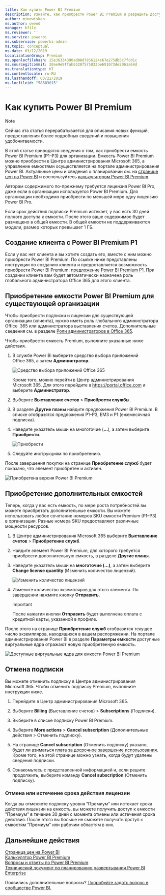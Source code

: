```yaml
---
title: Как купить Power BI Premium
description: Узнайте, как приобрести Power BI Premium и разрешить доступ к содержимому для всей организации.
author: minewiskan
ms.author: owend
manager: kfile
ms.reviewer: ''
ms.service: powerbi
ms.subservice: powerbi-admin
ms.topic: conceptual
ms.date: 03/12/2019
LocalizationGroup: Premium
ms.openlocfilehash: 25e36334390ad88d7856124c67e275db5c7fcd1c
ms.sourcegitcommit: 20ae9e9ffab6328f575833be691073de2061a64d
ms.translationtype: HT
ms.contentlocale: ru-RU
ms.lasthandoff: 03/22/2019
ms.locfileid: "58383015"
---
```

# <a name="how-to-purchase-power-bi-premium"></a>Как купить Power BI Premium

> [!NOTE]
> Сейчас эта статья перерабатывается для описания новых функций, предоставления более подробных сведений и повышения удобочитаемости. 

В этой статье приводятся сведения о том, как приобрести емкость Power BI Premium (P1–P3) для организации. Емкость Power BI Premium можно приобрести в Центре администрирования Microsoft 365, а управление емкостями осуществляется на портале администрирования Power BI. Актуальные цены и сведения о планировании см. на [странице цен на Power BI](https://powerbi.microsoft.com/pricing/) и воспользуйтесь [калькулятором Power BI Premium](https://powerbi.microsoft.com/calculator/).

Авторам содержимого по-прежнему требуется лицензия Power BI Pro, даже если в организации используется Power BI Premium. Для организации необходимо приобрести по меньшей мере одну лицензию Power BI Pro.

Если срок действия подписки Premium истекает, у вас есть 30 дней полного доступа к емкости. После этого ваше содержимое будет размещено в общей емкости. В общей емкости не поддерживаются модели, размер которых превышает 1 ГБ.

## <a name="create-a-new-tenant-with-power-bi-premium-p1"></a>Создание клиента с Power BI Premium P1

Если у вас нет клиента и вы хотите создать его, вместе с ним можно приобрести Power BI Premium. По ссылке ниже представлены инструкции по созданию клиента и предоставляется возможность приобрести Power BI Premium: [предложение Power BI Premium P1](https://signup.microsoft.com/Signup?OfferId=b3ec5615-cc11-48de-967d-8d79f7cb0af1). При создании клиента вам будет автоматически назначена роль глобального администратора Office 365 для этого клиента.

## <a name="purchase-a-power-bi-premium-capacity-for-an-existing-organization"></a>Приобретение емкости Power BI Premium для существующей организации

Чтобы приобрести подписки и лицензии для существующей организации (клиента), нужно иметь роль глобального администратора Office  365 или администратора выставления счетов. Дополнительные сведения см. в разделе [Роли администраторов в Office 365](https://support.office.com/article/About-Office-365-admin-roles-da585eea-f576-4f55-a1e0-87090b6aaa9d).

Чтобы приобрести емкость Premium, выполните указанные ниже действия.

1. В службе Power BI выберите средство выбора приложений Office 365, а затем **Администратор**.

    ![Средство выбора приложений Office 365](media/service-admin-premium-purchase/o365-app-picker.png)

    Кроме того, можно перейти в Центр администрирования Microsoft 365. Для этого перейдите в https://portal.office.com и выберите **Администратор**.

1. Выберите **Выставление счетов** > **Приобрести службы**.

1. В разделе **Другие планы** найдите предложения Power BI Premium. В списке отобразятся предложения P1–P3, EM3 и P1 (ежемесячная подписка).

1. Наведите указатель мыши на многоточие (**…**), а затем выберите **Приобрести**.

    ![Приобрести](media/service-admin-premium-purchase/premium-purchase.png)

1. Следуйте инструкциям по приобретению.

После завершения покупки на странице **Приобретение служб** будет показано, что элемент приобретен и активен.

![Приобретена версия Power BI Premium](media/service-admin-premium-purchase/premium-purchased.png)

## <a name="purchase-additional-capacities"></a>Приобретение дополнительных емкостей

Теперь, когда у вас есть емкость, по мере роста потребностей вы можете приобретать дополнительные емкости. Вы можете использовать любое сочетание номеров SKU емкости Premium (P1–P3) в организации. Разные номера SKU предоставляют различные мощности ресурсов.

1. В Центре администрирования Microsoft 365 выберите **Выставление счетов** > **Приобретение служб**.

1. Найдите элемент Power BI Premium, для которого требуется приобрести дополнительную емкость, в разделе **Другие планы**.

1. Наведите указатель мыши на **многоточие (…)**, а затем выберите **Change license quantity** (Изменить количество лицензий).

    ![Изменить количество лицензий](media/service-admin-premium-purchase/premium-purchase-more.png)

1. Измените количество экземпляров для этого элемента. По завершении нажмите кнопку **Отправить**.

   > [!IMPORTANT]
   > После нажатия кнопки **Отправить** будет выполнена оплата с кредитной карты, указанной в профиле.

После этого на странице **Приобретение служб** отобразится текущее число экземпляров, находящихся в вашем распоряжении. На портале администрирования Power BI в разделе **Параметры емкости** доступные виртуальные ядра отражают новую приобретенную емкость.

![Доступные виртуальные ядра для емкости Power BI Premium](media/service-admin-premium-purchase/premium-capacities.png)

## <a name="cancel-your-subscription"></a>Отмена подписки

Вы можете отменить подписку в Центре администрирования Microsoft 365. Чтобы отменить подписку Premium, выполните инструкции ниже.

1. Перейдите в Центр администрирования Microsoft 365.

1. Выберите **Billing** (Выставление счетов)  >  **Subscriptions** (Подписки).

1. Выберите в списке подписку Power BI Premium.

1. Выберите **More actions** > **Cancel subscription** (Дополнительные действия > Отменить подписку).

1. На странице **Cancel subscription** (Отменить подписку) указано, будет ли взиматься [плата за досрочное завершение использования](https://support.office.com/article/early-termination-fees-6487d4de-401a-466f-8bc3-c0beb5cc40d3). Кроме того, на этой странице можно узнать, когда будут удалены сведения подписки.

1. Ознакомьтесь с представленной информацией и, если решите продолжить, выберите команду **Cancel subscription** (Отменить подписку).

### <a name="when-canceling-or-your-license-expires"></a>Отмена или истечение срока действия лицензии

Когда вы отменяете подписку уровня "Премиум" или истекает срока действия лицензии на емкость, вы можете получить доступ к емкости "Премиум" в течение 30 дней с момента отмены или истечения срока действия. После этого вы больше не сможете получить доступ к емкостям "Премиум" или рабочим областям в них.

## <a name="next-steps"></a>Дальнейшие действия

[Страница цен на Power BI](https://powerbi.microsoft.com/pricing/)   
[Калькулятор Power BI Premium](https://powerbi.microsoft.com/calculator/)   
[Вопросы и ответы по Power BI Premium](service-premium-faq.md)   
[Технический документ по планированию развертывания Power BI Enterprise](https://aka.ms/pbienterprisedeploy)

Появились дополнительные вопросы? [Попробуйте задать вопрос в сообществе Power BI.](http://community.powerbi.com/)